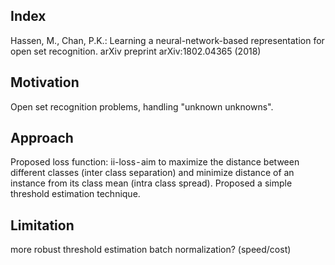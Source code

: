 ## Index

Hassen, M., Chan, P.K.: Learning a neural-network-based representation for open set recognition. arXiv preprint arXiv:1802.04365 (2018)

## Motivation

Open set recognition problems, handling "unknown unknowns".

## Approach

Proposed loss function: ii-loss - aim to maximize the distance between different classes (inter class separation) and minimize distance of an instance from its class mean (intra class spread).
Proposed a simple threshold estimation technique.

## Limitation

more robust threshold estimation
batch normalization? (speed/cost)

